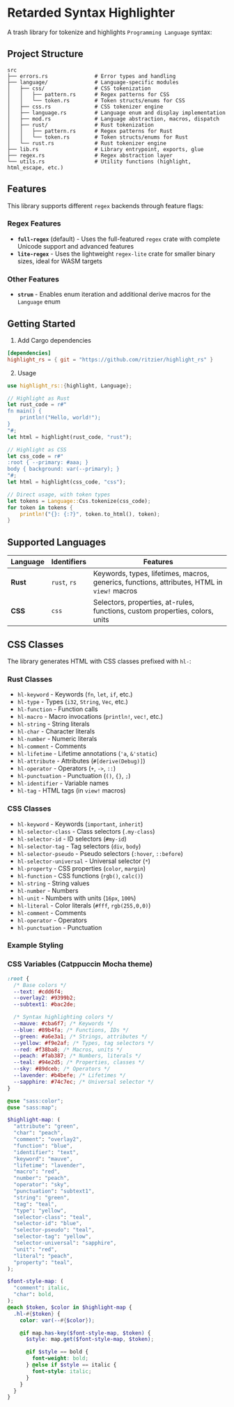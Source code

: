 # Retarded Syntax Highlighter

A trash library for tokenize and highlights `Programming Language` syntax:

## Project Structure

```
src
├── errors.rs               # Error types and handling
├── language/               # Language-specific modules
│   ├── css/                # CSS tokenization
│   │   ├── pattern.rs      # Regex patterns for CSS
│   │   └── token.rs        # Token structs/enums for CSS
│   ├── css.rs              # CSS tokenizer engine
│   ├── language.rs         # Language enum and display implementation
│   ├── mod.rs              # Language abstraction, macros, dispatch
│   ├── rust/               # Rust tokenization
│   │   ├── pattern.rs      # Regex patterns for Rust
│   │   └── token.rs        # Token structs/enums for Rust
│   └── rust.rs             # Rust tokenizer engine
├── lib.rs                  # Library entrypoint, exports, glue
├── regex.rs                # Regex abstraction layer
└── utils.rs                # Utility functions (highlight, html_escape, etc.)
```

## Features

This library supports different `regex` backends through feature flags:

### Regex Features

- **`full-regex`** (default) - Uses the full-featured `regex` crate with complete Unicode support and advanced features
- **`lite-regex`** - Uses the lightweight `regex-lite` crate for smaller binary sizes, ideal for WASM targets

### Other Features

- **`strum`** - Enables enum iteration and additional derive macros for the `Language` enum

## Getting Started

1. Add Cargo dependencies

```toml
[dependencies]
highlight_rs = { git = "https://github.com/ritzier/highlight_rs" }
```

2. Usage

```rust
use highlight_rs::{highlight, Language};

// Highlight as Rust
let rust_code = r#"
fn main() {
    println!("Hello, world!");
}
"#;
let html = highlight(rust_code, "rust");

// Highlight as CSS
let css_code = r#"
:root { --primary: #aaa; }
body { background: var(--primary); }
"#;
let html = highlight(css_code, "css");

// Direct usage, with token types
let tokens = Language::Css.tokenize(css_code);
for token in tokens {
    println!("{}: {:?}", token.to_html(), token);
}
```

## Supported Languages

| Language | Identifiers  | Features                                                                                    |
| -------- | ------------ | ------------------------------------------------------------------------------------------- |
| **Rust** | `rust`, `rs` | Keywords, types, lifetimes, macros, generics, functions, attributes, HTML in `view!` macros |
| **CSS**  | `css`        | Selectors, properties, at-rules, functions, custom properties, colors, units                |

## CSS Classes

The library generates HTML with CSS classes prefixed with `hl-`:

### Rust Classes

- `hl-keyword` - Keywords (`fn`, `let`, `if`, etc.)
- `hl-type` - Types (`i32`, `String`, `Vec`, etc.)
- `hl-function` - Function calls
- `hl-macro` - Macro invocations (`println!`, `vec!`, etc.)
- `hl-string` - String literals
- `hl-char` - Character literals
- `hl-number` - Numeric literals
- `hl-comment` - Comments
- `hl-lifetime` - Lifetime annotations (`'a`, `&'static`)
- `hl-attribute` - Attributes (`#[derive(Debug)]`)
- `hl-operator` - Operators (`+`, `->`, `::`)
- `hl-punctuation` - Punctuation (`()`, `{}`, `;`)
- `hl-identifier` - Variable names
- `hl-tag` - HTML tags (in `view!` macros)

### CSS Classes

- `hl-keyword` - Keywords (`important`, `inherit`)
- `hl-selector-class` - Class selectors (`.my-class`)
- `hl-selector-id` - ID selectors (`#my-id`)
- `hl-selector-tag` - Tag selectors (`div`, `body`)
- `hl-selector-pseudo` - Pseudo selectors (`:hover`, `::before`)
- `hl-selector-universal` - Universal selector (`*`)
- `hl-property` - CSS properties (`color`, `margin`)
- `hl-function` - CSS functions (`rgb()`, `calc()`)
- `hl-string` - String values
- `hl-number` - Numbers
- `hl-unit` - Numbers with units (`16px`, `100%`)
- `hl-literal` - Color literals (`#fff`, `rgb(255,0,0)`)
- `hl-comment` - Comments
- `hl-operator` - Operators
- `hl-punctuation` - Punctuation

### Example Styling

### CSS Variables (Catppuccin Mocha theme)

```scss
:root {
  /* Base colors */
  --text: #cdd6f4;
  --overlay2: #9399b2;
  --subtext1: #bac2de;

  /* Syntax highlighting colors */
  --mauve: #cba6f7; /* Keywords */
  --blue: #89b4fa; /* Functions, IDs */
  --green: #a6e3a1; /* Strings, attributes */
  --yellow: #f9e2af; /* Types, tag selectors */
  --red: #f38ba8; /* Macros, units */
  --peach: #fab387; /* Numbers, literals */
  --teal: #94e2d5; /* Properties, classes */
  --sky: #89dceb; /* Operators */
  --lavender: #b4befe; /* Lifetimes */
  --sapphire: #74c7ec; /* Universal selector */
}
```

```scss
@use "sass:color";
@use "sass:map";

$highlight-map: (
  "attribute": "green",
  "char": "peach",
  "comment": "overlay2",
  "function": "blue",
  "identifier": "text",
  "keyword": "mauve",
  "lifetime": "lavender",
  "macro": "red",
  "number": "peach",
  "operator": "sky",
  "punctuation": "subtext1",
  "string": "green",
  "tag": "teal",
  "type": "yellow",
  "selector-class": "teal",
  "selector-id": "blue",
  "selector-pseudo": "teal",
  "selector-tag": "yellow",
  "selector-universal": "sapphire",
  "unit": "red",
  "literal": "peach",
  "property": "teal",
);

$font-style-map: (
  "comment": italic,
  "char": bold,
);
@each $token, $color in $highlight-map {
  .hl-#{$token} {
    color: var(--#{$color});

    @if map.has-key($font-style-map, $token) {
      $style: map.get($font-style-map, $token);

      @if $style == bold {
        font-weight: bold;
      } @else if $style == italic {
        font-style: italic;
      }
    }
  }
}
```
